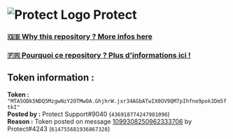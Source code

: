 # ![Protect Logo](https://i.imgur.com/5ovpCPg.png) Protect

### [🇬🇧 Why this repository ? More infos here](https://github.com/protect-github-bot/token-reset/blob/main/README.md)

### [🇫🇷 Pourquoi ce repository ? Plus d'informations ici !](https://github.com/protect-github-bot/token-reset/blob/main/FR_README.md)

## Token information :
**Token :** `"MTA5ODk5NDQ5MzgwNzY2OTMwOA.GhjhrW.jxr34AGbATwIX0OV9QM7pIhfne9pok3Dm5ftkI"`\
**Posted by :** Protect Support#9040 (`436918774247981096`)\
**Reason :** Token posted on message [1099308250962333706](https://discord.com/channels/835179952500113459/881108454226399292/1099308250962333706) by Protect#4243 (`614755681936867328`)